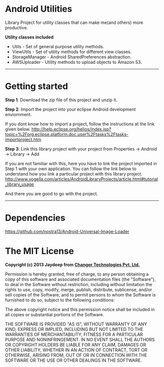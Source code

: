 Android Utilities
=============

Library Project for utility classes that can make me(and others) more productive.


**Utility classes included**

* Utils - Set of general purpose utility methods.
* ViewUtils - Set of utility methods for different view classes.
* StorageManager - Android SharedPreferences abstraction.
* AWSUploader - Utility methods to upload objects to Amazon S3.

----

Getting started
=============

**Step 1**: Download the zip file of this project and unzip it.

**Step 2**: Import the project into your eclipse Android development enviornment. 

If you dont know how to import a project, follow the instructions at the link given below.
http://help.eclipse.org/helios/index.jsp?topic=%2Forg.eclipse.platform.doc.user%2Ftasks%2Ftasks-importproject.htm

**Step 3**: Link this library project with your project from Properties -> Android -> Library -> Add

If you are not familiar with this, here you have to link the project imported in Step 1 with your own application.
You can follow the link below to understand how you link a particular project with this library project.
http://www.vogella.com/articles/AndroidLibraryProjects/article.html#tutorial_library_usage

And there you are good to go with the project.

----

Dependencies
=============

https://github.com/nostra13/Android-Universal-Image-Loader


The MIT License
=============

**Copyright (c) 2013 Jaydeep from [Changer Technologies Pvt. Ltd.](https://github.com/changer "Title")**

Permission is hereby granted, free of charge, to any person obtaining a copy
of this software and associated documentation files (the "Software"), to deal
in the Software without restriction, including without limitation the rights
to use, copy, modify, merge, publish, distribute, sublicense, and/or sell
copies of the Software, and to permit persons to whom the Software is
furnished to do so, subject to the following conditions:

The above copyright notice and this permission notice shall be included in
all copies or substantial portions of the Software.

THE SOFTWARE IS PROVIDED "AS IS", WITHOUT WARRANTY OF ANY KIND, EXPRESS OR
IMPLIED, INCLUDING BUT NOT LIMITED TO THE WARRANTIES OF MERCHANTABILITY,
FITNESS FOR A PARTICULAR PURPOSE AND NONINFRINGEMENT. IN NO EVENT SHALL THE
AUTHORS OR COPYRIGHT HOLDERS BE LIABLE FOR ANY CLAIM, DAMAGES OR OTHER
LIABILITY, WHETHER IN AN ACTION OF CONTRACT, TORT OR OTHERWISE, ARISING FROM,
OUT OF OR IN CONNECTION WITH THE SOFTWARE OR THE USE OR OTHER DEALINGS IN
THE SOFTWARE.